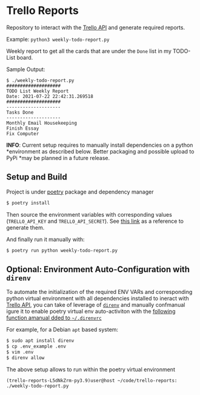 # Trello Reports

Repository to interact with the [Trello API][trello_api] and generate required
reports.

Example: `python3 weekly-todo-report.py`

Weekly report to get all the cards that are under the `Done` list in my
TODO-List board.

Sample Output:

```
$ ./weekly-todo-report.py
####################
TODO List Weekly Report
Date: 2021-07-22 22:42:31.269518
####################
--------------------
Tasks Done
--------------------
Monthly Email Housekeeping
Finish Essay
Fix Computer
```

**INFO**: Current setup requires to manually install dependencies on a python
*environment as described below. Better packaging and possible upload to PyPi
*may be planned in a future release.

## Setup and Build

Project is under [poetry](https://python-poetry.org/) package and dependency
manager

```sh
$ poetry install
```

Then source the environment variables with corresponding values
(`TRELLO_API_KEY` and `TRELLO_API_SECRET`). See [this
link](https://trello.com/app-key) as a reference to generate them.

And finally run it manually with:

```sh
$ poetry run python weekly-todo-report.py
```

## Optional: Environment Auto-Configuration with `direnv`

To automate the initialization of the required ENV VARs and corresponding python
virtual environment with all dependencies installed to ineract with [Trello
API][trello_api], you can take of leverage of [`direnv`](https://direnv.net/)
and manually confmanual igure it to enable poetry virtual env auto-activiton
with the [following function amanual dded to
`~/.direnvrc`](https://github.com/direnv/direnv/wiki/Python#poetry)

For example, for a Debian `apt` based system:

```sh
$ sudo apt install direnv
$ cp .env_example .env
$ vim .env
$ direnv allow
```

The above setup allows to run within the poetry virtual environment

```
(trello-reports-L5dNkZrm-py3.9)user@host ~/code/trello-reports: ./weekly-todo-report.py
```

[trello_api]: https://developers.trello.com/
